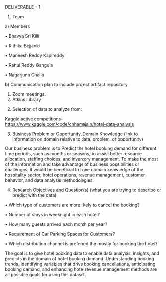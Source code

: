 DELIVERABLE – 1


1)	Team

a)	Members

•	Bhavya Sri Killi

•	Rithika Bejjanki

•	Maneesh Reddy Kapireddy

•	Rahul Reddy Gangula

•	Nagarjuna Challa


b)	Communication plan to include project artifact repository

   1.	Zoom meetings.
   2.	Atkins Library

2) Selection of data to analyze from:

Kaggle active competitions- https://www.kaggle.com/code/chhamajain/hotel-data-analysis



3)	Business Problem or Opportunity, Domain Knowledge (link to information on domain relative to data, problem, or opportunity)


Our business problem is to Predict the hotel booking demand for different time periods, such as months or seasons, to assist better resource allocation, staffing choices, and inventory management. To make the most of the information and take advantage of business possibilities or challenges, it would be beneficial to have domain knowledge of the hospitality sector, hotel operations, revenue management, customer behavior, and data analysis methodologies.



4)	Research Objectives and Question(s) (what you are trying to describe or predict with the data)

•	Which type of customers are more likely to cancel the booking?

•	Number of stays in weeknight in each hotel?
 
•	How many guests arrived each month per year?

•	Requirement of Car Parking Spaces for Customers?

•	Which distribution channel is preferred the mostly for booking the hotel?

The goal is to give hotel booking data to enable data analysis, insights, and predicts in the domain of hotel booking demand. Understanding booking trends, identifying variables that drive booking cancellations, anticipating booking demand, and enhancing hotel revenue management methods are all possible goals for using this dataset.
